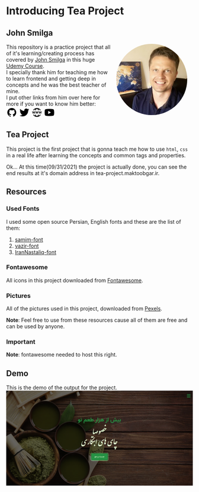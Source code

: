 # Introducing Tea Project

## John Smilga

<img src="./img/john-smilga.jpg" style="border-radius: 50%;float: right; display: block; margin: 0px 15px; width: 20vw;"/>

This repository is a practice project that all of it's learning/creating process has covered by [John Smilga](https://www.udemy.com/user/janis-smilga-3/) in this huge [Udemy Course](https://www.udemy.com/course/in-depth-html-css-course-build-responsive-websites/).\
I specially thank him for teaching me how to learn frontend and getting deep in concepts and he was the best teacher of mine.\
I put other links from him over here for more if you want to know him better:\
[![](./img/github.png)](https://github.com/john-smilga) [![](./img/twitter.png)](https://twitter.com/john_smilga?lang=en) [![](./img/website.png)](https://www.johnsmilga.com/) [![](./img/youtube.png)](https://www.youtube.com/channel/UCMZFwxv5l-XtKi693qMJptA)

<h2 style="clear: both;">Tea Project</h2>

This project is the first project that is gonna teach me how to use `html`, `css` in a real life after learning the concepts and common tags and properties.

Ok... At this time(09/31/2021) the project is actually done, you can see the end results at it's domain address in tea-project.maktoobgar.ir.

## Resources

### Used Fonts

I used some open source Persian, English fonts and these are the list of them:

1. [samim-font](https://github.com/rastikerdar/samim-font)
2. [vazir-font](https://github.com/rastikerdar/vazir-font)
3. [IranNastaliq-font](https://github.com/font-store/font-IranNastaliq)

### Fontawesome

All icons in this project downloaded from [Fontawesome](https://fontawesome.com/).

### Pictures

All of the pictures used in this project, downloaded from [Pexels](https://www.pexels.com/).

**Note**: Feel free to use from these resources cause all of them are free and can be used by anyone.

### Important

**Note**: fontawesome needed to host this right.

## Demo

This is the demo of the output for the project.
![](./img/demo.png)